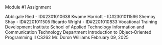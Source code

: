 Module #1 Assignment 

Abbligale Ried - ID#2301010638
Kwame Harriott - ID#2301011566
Shemoy Shay -  ID#2201011505
Ricardo Wright - ID#2201010833
Vocational Training Development Institute
School of Applied Technology
Information and Communication Technology Department 
Introduction to Object-Oriented Programming II CS262
Mr. Doron Williams 
February 09, 2025
